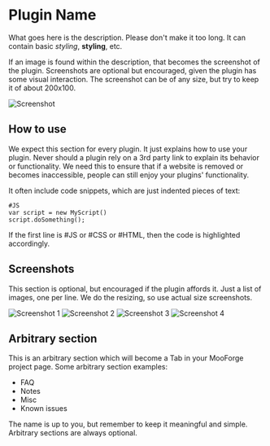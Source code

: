 Plugin Name
===========

What goes here is the description. Please don't make it too long. It can contain basic *styling*, **styling**, etc. 

If an image is found within the description, that becomes the screenshot of the plugin. Screenshots are optional but encouraged, given the plugin has some visual interaction. The screenshot can be of any size, but try to keep it of about 200x100.

![Screenshot](http://url_to_project_screenshot)

How to use
----------

We expect this section for every plugin. It just explains how to use your plugin.
Never should a plugin rely on a 3rd party link to explain its behavior or functionality. We need this to ensure that if a website is removed or becomes inaccessible, people can still enjoy your plugins' functionality.

It often include code snippets, which are just indented pieces of text:

	#JS
	var script = new MyScript()
	script.doSomething();

If the first line is #JS or #CSS or #HTML, then the code is highlighted accordingly. 

Screenshots
-----------

This section is optional, but encouraged if the plugin affords it. Just a list of images, one per line. We do the resizing, so use actual size screenshots.

![Screenshot 1](http://url_to_project_screenshot)
![Screenshot 2](http://url_to_project_screenshot)
![Screenshot 3](http://url_to_project_screenshot)
![Screenshot 4](http://url_to_project_screenshot)

Arbitrary section
-----------------

This is an arbitrary section which will become a Tab in your MooForge project page. 
Some arbitrary section examples:

* FAQ
* Notes
* Misc
* Known issues

The name is up to you, but remember to keep it meaningful and simple. Arbitrary sections are always optional.